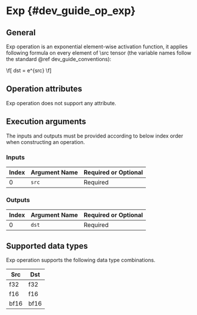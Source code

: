 # Exp {#dev_guide_op_exp}

## General

Exp operation is an exponential element-wise activation function, it applies 
following formula on every element of \src tensor (the variable names follow 
the standard @ref dev_guide_conventions):

\f[  dst = e^{src} \f]
## Operation attributes

Exp operation does not support any attribute.

## Execution arguments

The inputs and outputs must be provided according to below index order when
constructing an operation.

### Inputs

Index | Argument Name | Required or Optional
-- | -- | --
0 | `src` | Required

### Outputs

Index | Argument Name | Required or Optional
-- | -- | --
0 | `dst` | Required

## Supported data types

Exp operation supports the following data type combinations.

Src | Dst
-- | --
f32 | f32
f16 | f16
bf16 | bf16
